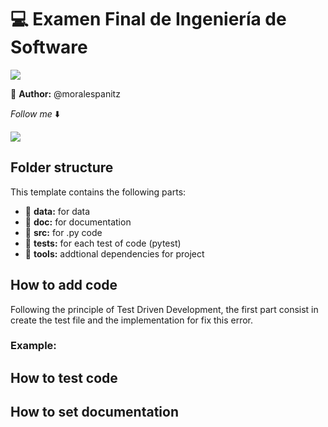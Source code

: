 # :computer: Examen Final de Ingeniería de Software

<img src="https://img.icons8.com/color/240/000000/python--v1.png"/>

:man: **Author:** @moralespanitz

*Follow me* :arrow_down:

<a href="https://twitter.com/moralespanitz">
<img src="https://img.shields.io/badge/Twitter-1DA1F2?style=for-the-badge&logo=twitter&logoColor=white"></a>

## Folder structure

This template contains the following parts:
- :file_folder: **data:** for data
- :file_folder: **doc:** for documentation
- :file_folder: **src:** for .py code
- :file_folder: **tests:** for each test of code (pytest)
- :file_folder: **tools:** addtional dependencies for project

## How to add code

Following the principle of Test Driven Development, the first part consist in create the test file and the implementation for fix this error.

### Example:

## How to test code

## How to set documentation

